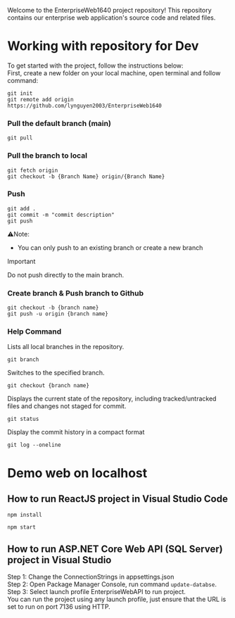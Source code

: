 Welcome to the EnterpriseWeb1640 project repository! This repository contains our enterprise web application's source code and related files.
# Working with repository for Dev
To get started with the project, follow the instructions below:<br>
First, create a new folder on your local machine, open terminal and follow command:
```
git init
git remote add origin https://github.com/lynguyen2003/EnterpriseWeb1640
```
### Pull the default branch (main)
```
git pull
```
### Pull the branch to local
```
git fetch origin
git checkout -b {Branch Name} origin/{Branch Name}
```
### Push 
```
git add .
git commit -m "commit description"
git push
```
:warning:Note: 
- You can only push to an existing branch or create a new branch
> [!IMPORTANT]
> Do not push directly to the main branch.
### Create branch & Push branch to Github
```
git checkout -b {branch name}
git push -u origin {branch name}
```
### Help Command
Lists all local branches in the repository.
```
git branch
```
Switches to the specified branch.
```
git checkout {branch name}
```
Displays the current state of the repository, including tracked/untracked files and changes not staged for commit.
```
git status
```
Display the commit history in a compact format
```
git log --oneline
```
# Demo web on localhost
## How to run ReactJS project in Visual Studio Code
```
npm install
```
```
npm start
```
## How to run ASP.NET Core Web API (SQL Server) project in Visual Studio
Step 1: Change the ConnectionStrings in appsettings.json<br>
Step 2: Open Package Manager Console, run command ``update-databse``.<br>
Step 3: Select launch profile EnterpriseWebAPI to run project. <br>
You can run the project using any launch profile, just ensure that the URL is set to run on port 7136 using HTTP.
